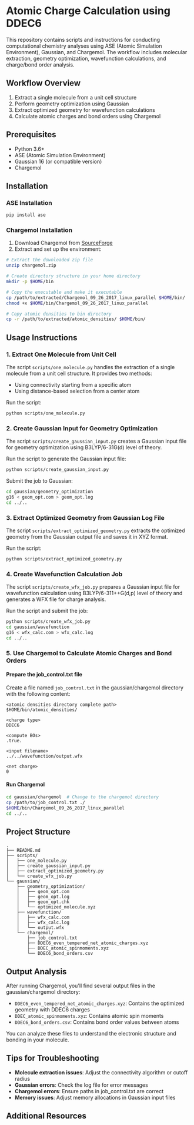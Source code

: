 # Atomic Charge Calculation using DDEC6

This repository contains scripts and instructions for conducting computational chemistry analyses using ASE (Atomic Simulation Environment), Gaussian, and Chargemol. The workflow includes molecular extraction, geometry optimization, wavefunction calculations, and charge/bond order analysis.

## Workflow Overview

1. Extract a single molecule from a unit cell structure
2. Perform geometry optimization using Gaussian
3. Extract optimized geometry for wavefunction calculations
4. Calculate atomic charges and bond orders using Chargemol

## Prerequisites

- Python 3.6+
- ASE (Atomic Simulation Environment)
- Gaussian 16 (or compatible version)
- Chargemol

## Installation

### ASE Installation

```bash
pip install ase
```

### Chargemol Installation

1. Download Chargemol from [SourceForge](https://sourceforge.net/projects/ddec/)
2. Extract and set up the environment:

```bash
# Extract the downloaded zip file
unzip chargemol.zip

# Create directory structure in your home directory
mkdir -p $HOME/bin

# Copy the executable and make it executable
cp /path/to/extracted/Chargemol_09_26_2017_linux_parallel $HOME/bin/
chmod +x $HOME/bin/Chargemol_09_26_2017_linux_parallel

# Copy atomic densities to bin directory
cp -r /path/to/extracted/atomic_densities/ $HOME/bin/
```

## Usage Instructions

### 1. Extract One Molecule from Unit Cell

The script `scripts/one_molecule.py` handles the extraction of a single molecule from a unit cell structure. It provides two methods:
- Using connectivity starting from a specific atom
- Using distance-based selection from a center atom

Run the script:

```bash
python scripts/one_molecule.py
```

### 2. Create Gaussian Input for Geometry Optimization

The script `scripts/create_gaussian_input.py` creates a Gaussian input file for geometry optimization using B3LYP/6-31G(d) level of theory.

Run the script to generate the Gaussian input file:

```bash
python scripts/create_gaussian_input.py
```

Submit the job to Gaussian:

```bash
cd gaussian/geometry_optimization
g16 < geom_opt.com > geom_opt.log
cd ../..
```

### 3. Extract Optimized Geometry from Gaussian Log File

The script `scripts/extract_optimized_geometry.py` extracts the optimized geometry from the Gaussian output file and saves it in XYZ format.

Run the script:

```bash
python scripts/extract_optimized_geometry.py
```

### 4. Create Wavefunction Calculation Job

The script `scripts/create_wfx_job.py` prepares a Gaussian input file for wavefunction calculation using B3LYP/6-311++G(d,p) level of theory and generates a WFX file for charge analysis.

Run the script and submit the job:

```bash
python scripts/create_wfx_job.py
cd gaussian/wavefunction
g16 < wfx_calc.com > wfx_calc.log
cd ../..
```

### 5. Use Chargemol to Calculate Atomic Charges and Bond Orders

#### Prepare the job_control.txt file

Create a file named `job_control.txt` in the gaussian/chargemol directory with the following content:

```
<atomic densities directory complete path>
$HOME/bin/atomic_densities/

<charge type>
DDEC6

<compute BOs>
.true.

<input filename>
../../wavefunction/output.wfx

<net charge>
0
```

#### Run Chargemol

```bash
cd gaussian/chargemol  # Change to the chargemol directory
cp /path/to/job_control.txt ./
$HOME/bin/Chargemol_09_26_2017_linux_parallel
cd ../..
```

## Project Structure

```
.
├── README.md
├── scripts/
│   ├── one_molecule.py
│   ├── create_gaussian_input.py
│   ├── extract_optimized_geometry.py
│   └── create_wfx_job.py
└── gaussian/
    ├── geometry_optimization/
    │   ├── geom_opt.com
    │   ├── geom_opt.log
    │   ├── geom_opt.chk
    │   └── optimized_molecule.xyz
    ├── wavefunction/
    │   ├── wfx_calc.com
    │   ├── wfx_calc.log
    │   └── output.wfx
    └── chargemol/
        ├── job_control.txt
        ├── DDEC6_even_tempered_net_atomic_charges.xyz
        ├── DDEC_atomic_spinmoments.xyz
        └── DDEC6_bond_orders.csv
```
## Output Analysis

After running Chargemol, you'll find several output files in the gaussian/chargemol directory:

- `DDEC6_even_tempered_net_atomic_charges.xyz`: Contains the optimized geometry with DDEC6 charges
- `DDEC_atomic_spinmoments.xyz`: Contains atomic spin moments
- `DDEC6_bond_orders.csv`: Contains bond order values between atoms

You can analyze these files to understand the electronic structure and bonding in your molecule.

## Tips for Troubleshooting

- **Molecule extraction issues**: Adjust the connectivity algorithm or cutoff radius
- **Gaussian errors**: Check the log file for error messages
- **Chargemol errors**: Ensure paths in job_control.txt are correct
- **Memory issues**: Adjust memory allocations in Gaussian input files

## Additional Resources